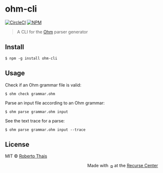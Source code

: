 # ohm-cli

[![CircleCI](https://circleci.com/gh/robertothais/ohm-cli.svg?style=shield)](https://circleci.com/gh/robertothais/ohm-cli)
[![NPM](https://img.shields.io/npm/v/ohm-cli.svg?style=flat-square)](https://www.npmjs.com/package/ohm-cli)

> A CLI for the [Ohm](https://github.com/harc/ohm) parser generator

## Install

```shell
$ npm -g install ohm-cli
```

## Usage

Check if an Ohm grammar file is valid:

```shell
$ ohm check grammar.ohm
```

Parse an input file according to an Ohm grammar:

```shell
$ ohm parse grammar.ohm input
```

See the text trace for a parse:

```shell
$ ohm parse grammar.ohm input --trace
```

## License

MIT © [Roberto Thais](https://robertothais.org)

<p align="right">
Made with <img src="https://robertothais.org/img/recurse-center-logo.svg" width="12" alt="RC logo" align="center" /> at the <a href="https://www.recurse.com">Recurse Center</a>
</p>
